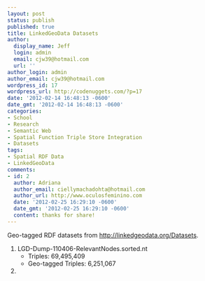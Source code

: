 ```yaml
---
layout: post
status: publish
published: true
title: LinkedGeoData Datasets
author:
  display_name: Jeff
  login: admin
  email: cjw39@hotmail.com
  url: ''
author_login: admin
author_email: cjw39@hotmail.com
wordpress_id: 17
wordpress_url: http://codenuggets.com/?p=17
date: '2012-02-14 16:48:13 -0600'
date_gmt: '2012-02-14 16:48:13 -0600'
categories:
- School
- Research
- Semantic Web
- Spatial Function Triple Store Integration
- Datasets
tags:
- Spatial RDF Data
- LinkedGeoData
comments:
- id: 2
  author: Adriana
  author_email: ciellymachadohta@hotmail.com
  author_url: http://www.oculosfeminino.com
  date: '2012-02-25 16:29:10 -0600'
  date_gmt: '2012-02-25 16:29:10 -0600'
  content: thanks for share!
---
```

Geo-tagged RDF datasets from http://linkedgeodata.org/Datasets.

1. LGD-Dump-110406-RelevantNodes.sorted.nt
    - Triples: 69,495,409
    - Geo-tagged Triples: 6,251,067
2. 